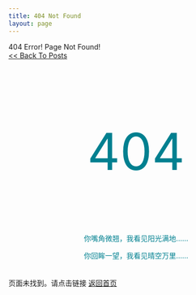 ```yaml
---
title: 404 Not Found
layout: page
---
```


<div>404 Error! Page Not Found!</div>
<nav><a href="{{ site.baseurl }}/index.html"><span>	<< Back To Posts</span></a></nav>
<div>　　　　</div>

<p style="font-size:100px;color:#008090;font-style:bold;text-align:center;">404</p>

<p style="color:#008090;font-style:bold;text-align:center;">你嘴角微翘，我看见阳光满地……  </p>
<p style="color:#008090;font-style:bold;text-align:center;">你回眸一望，我看见晴空万里……  </p>

<div>　　　　</div>
<nav>页面未找到。请点击链接 <a href="{{ site.baseurl }}/index.html"><span>返回首页</span></a></nav>
